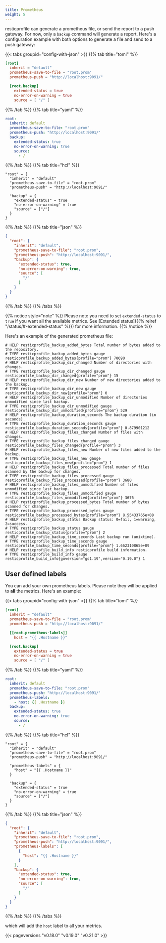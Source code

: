 ```yaml
---
title: Prometheus
weight: 5
---
```




resticprofile can generate a prometheus file, or send the report to a push gateway. For now, only a `backup` command will generate a report.
Here's a configuration example with both options to generate a file and send to a push gateway:

{{< tabs groupid="config-with-json" >}}
{{% tab title="toml" %}}

```toml
[root]
  inherit = "default"
  prometheus-save-to-file = "root.prom"
  prometheus-push = "http://localhost:9091/"

  [root.backup]
    extended-status = true
    no-error-on-warning = true
    source = [ "/" ]
```

{{% /tab %}}
{{% tab title="yaml" %}}

```yaml
root:
  inherit: default
  prometheus-save-to-file: "root.prom"
  prometheus-push: "http://localhost:9091/"
  backup:
    extended-status: true
    no-error-on-warning: true
    source:
      - /
```

{{% /tab %}}
{{% tab title="hcl" %}}

```hcl
"root" = {
  "inherit" = "default"
  "prometheus-save-to-file" = "root.prom"
  "prometheus-push" = "http://localhost:9091/"

  "backup" = {
    "extended-status" = true
    "no-error-on-warning" = true
    "source" = ["/"]
  }
}
```

{{% /tab %}}
{{% tab title="json" %}}

```json
{
  "root": {
    "inherit": "default",
    "prometheus-save-to-file": "root.prom",
    "prometheus-push": "http://localhost:9091/",
    "backup": {
      "extended-status": true,
      "no-error-on-warning": true,
      "source": [
        "/"
      ]
    }
  }
}
```

{{% /tab %}}
{{% /tabs %}}

{{% notice style="note" %}}
Please note you need to set `extended-status` to `true` if you want all the available metrics. See [Extended status]({{% relref "/status/#-extended-status" %}}) for more information.
{{% /notice %}}

Here's an example of the generated prometheus file:

```
# HELP resticprofile_backup_added_bytes Total number of bytes added to the repository.
# TYPE resticprofile_backup_added_bytes gauge
resticprofile_backup_added_bytes{profile="prom"} 70690
# HELP resticprofile_backup_dir_changed Number of directories with changes.
# TYPE resticprofile_backup_dir_changed gauge
resticprofile_backup_dir_changed{profile="prom"} 15
# HELP resticprofile_backup_dir_new Number of new directories added to the backup.
# TYPE resticprofile_backup_dir_new gauge
resticprofile_backup_dir_new{profile="prom"} 0
# HELP resticprofile_backup_dir_unmodified Number of directories unmodified since last backup.
# TYPE resticprofile_backup_dir_unmodified gauge
resticprofile_backup_dir_unmodified{profile="prom"} 529
# HELP resticprofile_backup_duration_seconds The backup duration (in seconds).
# TYPE resticprofile_backup_duration_seconds gauge
resticprofile_backup_duration_seconds{profile="prom"} 0.879901212
# HELP resticprofile_backup_files_changed Number of files with changes.
# TYPE resticprofile_backup_files_changed gauge
resticprofile_backup_files_changed{profile="prom"} 3
# HELP resticprofile_backup_files_new Number of new files added to the backup.
# TYPE resticprofile_backup_files_new gauge
resticprofile_backup_files_new{profile="prom"} 1
# HELP resticprofile_backup_files_processed Total number of files scanned by the backup for changes.
# TYPE resticprofile_backup_files_processed gauge
resticprofile_backup_files_processed{profile="prom"} 3680
# HELP resticprofile_backup_files_unmodified Number of files unmodified since last backup.
# TYPE resticprofile_backup_files_unmodified gauge
resticprofile_backup_files_unmodified{profile="prom"} 3676
# HELP resticprofile_backup_processed_bytes Total number of bytes scanned for changes.
# TYPE resticprofile_backup_processed_bytes gauge
resticprofile_backup_processed_bytes{profile="prom"} 8.55433765e+08
# HELP resticprofile_backup_status Backup status: 0=fail, 1=warning, 2=success.
# TYPE resticprofile_backup_status gauge
resticprofile_backup_status{profile="prom"} 2
# HELP resticprofile_backup_time_seconds Last backup run (unixtime).
# TYPE resticprofile_backup_time_seconds gauge
resticprofile_backup_time_seconds{profile="prom"} 1.662310865e+09
# HELP resticprofile_build_info resticprofile build information.
# TYPE resticprofile_build_info gauge
resticprofile_build_info{goversion="go1.19",version="0.19.0"} 1

```

## User defined labels

You can add your own prometheus labels. Please note they will be applied to **all** the metrics.
Here's an example:

{{< tabs groupid="config-with-json" >}}
{{% tab title="toml" %}}

```toml
[root]
  inherit = "default"
  prometheus-save-to-file = "root.prom"
  prometheus-push = "http://localhost:9091/"

  [[root.prometheus-labels]]
    host = "{{ .Hostname }}"

  [root.backup]
    extended-status = true
    no-error-on-warning = true
    source = [ "/" ]
```

{{% /tab %}}
{{% tab title="yaml" %}}

```yaml
root:
  inherit: default
  prometheus-save-to-file: "root.prom"
  prometheus-push: "http://localhost:9091/"
  prometheus-labels:
    - host: {{ .Hostname }}
  backup:
    extended-status: true
    no-error-on-warning: true
    source:
      - /
```

{{% /tab %}}
{{% tab title="hcl" %}}

```hcl
"root" = {
  "inherit" = "default"
  "prometheus-save-to-file" = "root.prom"
  "prometheus-push" = "http://localhost:9091/"

  "prometheus-labels" = {
    "host" = "{{ .Hostname }}"
  }

  "backup" = {
    "extended-status" = true
    "no-error-on-warning" = true
    "source" = ["/"]
  }
}
```

{{% /tab %}}
{{% tab title="json" %}}

```json
{
  "root": {
    "inherit": "default",
    "prometheus-save-to-file": "root.prom",
    "prometheus-push": "http://localhost:9091/",
    "prometheus-labels": [
      {
        "host": "{{ .Hostname }}"
      }
    ],
    "backup": {
      "extended-status": true,
      "no-error-on-warning": true,
      "source": [
        "/"
      ]
    }
  }
}
```

{{% /tab %}}
{{% /tabs %}}


which will add the `host` label to all your metrics.



{{< pageversions "v0.18.0" "v0.19.0" "v0.21.0" >}}
